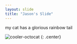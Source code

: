 ```yaml
---
layout: slide
title: "Jason's Slide"
---
```


my cat has a glorious rainbow tail

![cooler-octocat](https://octodex.github.com/images/twenty-percent-cooler-octocat.png)
{: .center}
